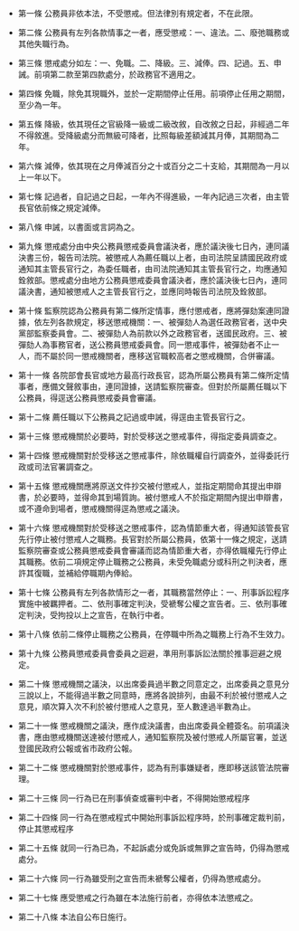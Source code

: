 * 第一條 公務員非依本法，不受懲戒。但法律別有規定者，不在此限。

* 第二條 公務員有左列各款情事之一者，應受懲戒：一、違法。二、廢弛職務或其他失職行為。

* 第三條 懲戒處分如左：一、免職。二、降級。三、減俸。四、記過。五、申誡。前項第二款至第四款處分，於政務官不適用之。

* 第四條 免職，除免其現職外，並於一定期間停止任用。前項停止任用之期間，至少為一年。

* 第五條 降級，依其現任之官級降一級或二級改敘，自改敘之日起，非經過二年不得敘進。受降級處分而無級可降者，比照每級差額減其月俸，其期間為二年。

* 第六條 減俸，依其現在之月俸減百分之十或百分之二十支給，其期間為一月以上一年以下。

* 第七條 記過者，自記過之日起，一年內不得進級，一年內記過三次者，由主管長官依前條之規定減俸。

* 第八條 申誡，以書面或言詞為之。

* 第九條 懲戒處分由中央公務員懲戒委員會議決者，應於議決後七日內，連同議決書三份，報告司法院。被懲戒人為薦任職以上者，由司法院呈請國民政府或通知其主管長官行之，為委任職者，由司法院通知其主管長官行之，均應通知銓敘部。懲戒處分由地方公務員懲戒委員會議決者，應於議決後七日內，連同議決書，通知被懲戒人之主管長官行之，並應同時報告司法院及銓敘部。

* 第十條 監察院認為公務員有第二條所定情事，應付懲戒者，應將彈劾案連同證據，依左列各款規定，移送懲戒機關：一、被彈劾人為選任政務官者，送中央黨部監察委員會。二、被彈劾人為前款以外之政務官者，送國民政府。三、被彈劾人為事務官者，送公務員懲戒委員會。同一懲戒事件，被彈劾者不止一人，而不屬於同一懲戒機關者，應移送官職較高者之懲戒機關，合併審議。

* 第十一條 各院部會長官或地方最高行政長官，認為所屬公務員有第二條所定情事者，應備文聲敘事由，連同證據，送請監察院審查。但對於所屬薦任職以下公務員，得逕送公務員懲戒委員會審議。

* 第十二條 薦任職以下公務員之記過或申誡，得逕由主管長官行之。

* 第十三條 懲戒機關於必要時，對於受移送之懲戒事件，得指定委員調查之。

* 第十四條 懲戒機關對於受移送之懲戒事件，除依職權自行調查外，並得委託行政或司法官署調查之。

* 第十五條 懲戒機關應將原送文件抄交被付懲戒人，並指定期間命其提出申辯書，於必要時，並得命其到場質詢。被付懲戒人不於指定期間內提出申辯書，或不遵命到場者，懲戒機關得逕為懲戒之議決。

* 第十六條 懲戒機關對於受移送之懲戒事件，認為情節重大者，得通知該管長官先行停止被付懲戒人之職務。長官對於所屬公務員，依第十一條之規定，送請監察院審查或公務員懲戒委員會審議而認為情節重大者，亦得依職權先行停止其職務。依前二項規定停止職務之公務員，未受免職處分或科刑之判決者，應許其復職，並補給停職期內俸給。

* 第十七條 公務員有左列各款情形之一者，其職務當然停止：一、刑事訴訟程序實施中被羈押者。二、依刑事確定判決，受褫奪公權之宣告者。三、依刑事確定判決，受拘投以上之宣告，在執行中者。

* 第十八條 依前二條停止職務之公務員，在停職中所為之職務上行為不生效力。

* 第十九條 公務員懲戒委員會委員之迴避，準用刑事訴訟法關於推事迴避之規定。

* 第二十條 懲戒機關之議決，以出席委員過半數之同意定之，出席委員之意見分三說以上，不能得過半數之同意時，應將各說排列，由最不利於被付懲戒人之意見，順次算入次不利於被付懲戒人之意見，至人數達過半數為止。

* 第二十一條 懲戒機關之議決，應作成決議書，由出席委員全體簽名。前項議決書，應由懲戒機關送達被付懲戒人，通知監察院及被付懲戒人所屬官署，並送登國民政府公報或省市政府公報。

* 第二十二條 懲戒機關對於懲戒事件，認為有刑事嫌疑者，應即移送該管法院審理。

* 第二十三條 同一行為已在刑事偵查或審判中者，不得開始懲戒程序

* 第二十四條 同一行為在懲戒程式中開始刑事訴訟程序時，於刑事確定裁判前，停止其懲戒程序

* 第二十五條 就同一行為已為，不起訴處分或免訴或無罪之宣告時，仍得為懲戒處分。

* 第二十六條 同一行為雖受刑之宣告而未褫奪公權者，仍得為懲戒處分。

* 第二十七條 應受懲戒之行為雖在本法施行前者，亦得依本法懲戒之。

* 第二十八條 本法自公布日施行。

